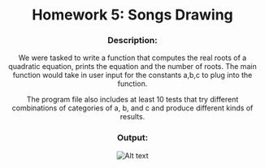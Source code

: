 <div align='center'> <h1> Homework 5: Songs Drawing </h1>

### Description:
  
We were tasked to write a function that computes the real roots of a quadratic equation, prints the equation and the number of roots. The main function would take in user input for the constants a,b,c to plug into the function.
 
The program file also includes at least 10 tests that try different combinations of categories of a, b, and c and produce different kinds of results.
  
### Output:
 
 ![Alt text](hw02_output.jpg)
